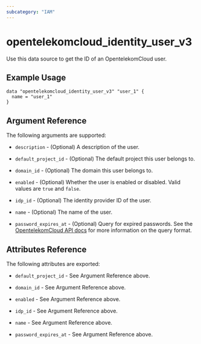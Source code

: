 ```yaml
---
subcategory: "IAM"
---
```


# opentelekomcloud_identity_user_v3

Use this data source to get the ID of an OpentelekomCloud user.

## Example Usage

```hcl
data "opentelekomcloud_identity_user_v3" "user_1" {
  name = "user_1"
}
```

## Argument Reference

The following arguments are supported:

* `description` - (Optional) A description of the user.

* `default_project_id` - (Optional) The default project this user belongs to.

* `domain_id` - (Optional) The domain this user belongs to.

* `enabled` - (Optional) Whether the user is enabled or disabled. Valid values are `true` and `false`.

* `idp_id` - (Optional) The identity provider ID of the user.

* `name` - (Optional) The name of the user.

* `password_expires_at` - (Optional) Query for expired passwords. See the [OpentelekomCloud API docs](https://docs.otc.t-systems.com/en-us/api/iam/en-us_topic_0057845638.html)
  for more information on the query format.


## Attributes Reference

The following attributes are exported:

* `default_project_id` - See Argument Reference above.

* `domain_id` - See Argument Reference above.

* `enabled` - See Argument Reference above.

* `idp_id` - See Argument Reference above.

* `name` - See Argument Reference above.

* `password_expires_at` - See Argument Reference above.
